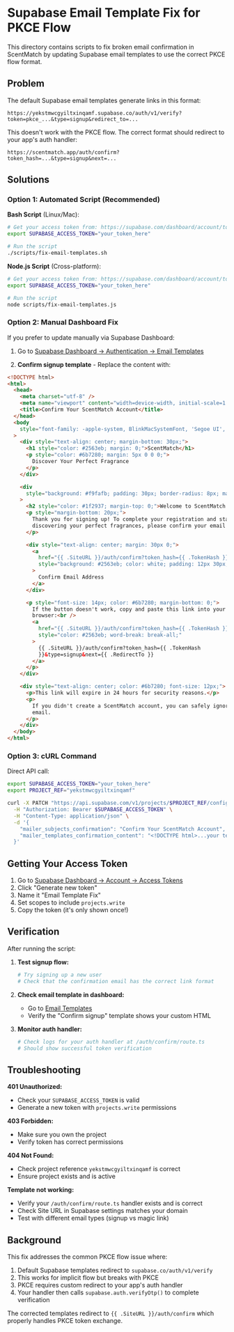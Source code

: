 # Supabase Email Template Fix for PKCE Flow

This directory contains scripts to fix broken email confirmation in ScentMatch by updating Supabase email templates to use the correct PKCE flow format.

## Problem

The default Supabase email templates generate links in this format:

```
https://yekstmwcgyiltxinqamf.supabase.co/auth/v1/verify?token=pkce_...&type=signup&redirect_to=...
```

This doesn't work with the PKCE flow. The correct format should redirect to your app's auth handler:

```
https://scentmatch.app/auth/confirm?token_hash=...&type=signup&next=...
```

## Solutions

### Option 1: Automated Script (Recommended)

**Bash Script** (Linux/Mac):

```bash
# Get your access token from: https://supabase.com/dashboard/account/tokens
export SUPABASE_ACCESS_TOKEN="your_token_here"

# Run the script
./scripts/fix-email-templates.sh
```

**Node.js Script** (Cross-platform):

```bash
# Get your access token from: https://supabase.com/dashboard/account/tokens
export SUPABASE_ACCESS_TOKEN="your_token_here"

# Run the script
node scripts/fix-email-templates.js
```

### Option 2: Manual Dashboard Fix

If you prefer to update manually via Supabase Dashboard:

1. Go to [Supabase Dashboard → Authentication → Email Templates](https://supabase.com/dashboard/project/yekstmwcgyiltxinqamf/auth/templates)

2. **Confirm signup template** - Replace the content with:

```html
<!DOCTYPE html>
<html>
  <head>
    <meta charset="utf-8" />
    <meta name="viewport" content="width=device-width, initial-scale=1.0" />
    <title>Confirm Your ScentMatch Account</title>
  </head>
  <body
    style="font-family: -apple-system, BlinkMacSystemFont, 'Segoe UI', Roboto, sans-serif; line-height: 1.6; color: #333; max-width: 600px; margin: 0 auto; padding: 20px;"
  >
    <div style="text-align: center; margin-bottom: 30px;">
      <h1 style="color: #2563eb; margin: 0;">ScentMatch</h1>
      <p style="color: #6b7280; margin: 5px 0 0 0;">
        Discover Your Perfect Fragrance
      </p>
    </div>

    <div
      style="background: #f9fafb; padding: 30px; border-radius: 8px; margin-bottom: 30px;"
    >
      <h2 style="color: #1f2937; margin-top: 0;">Welcome to ScentMatch!</h2>
      <p style="margin-bottom: 20px;">
        Thank you for signing up! To complete your registration and start
        discovering your perfect fragrances, please confirm your email address.
      </p>

      <div style="text-align: center; margin: 30px 0;">
        <a
          href="{{ .SiteURL }}/auth/confirm?token_hash={{ .TokenHash }}&type=signup&next={{ .RedirectTo }}"
          style="background: #2563eb; color: white; padding: 12px 30px; text-decoration: none; border-radius: 6px; font-weight: 500; display: inline-block;"
        >
          Confirm Email Address
        </a>
      </div>

      <p style="font-size: 14px; color: #6b7280; margin-bottom: 0;">
        If the button doesn't work, copy and paste this link into your
        browser:<br />
        <a
          href="{{ .SiteURL }}/auth/confirm?token_hash={{ .TokenHash }}&type=signup&next={{ .RedirectTo }}"
          style="color: #2563eb; word-break: break-all;"
        >
          {{ .SiteURL }}/auth/confirm?token_hash={{ .TokenHash
          }}&type=signup&next={{ .RedirectTo }}
        </a>
      </p>
    </div>

    <div style="text-align: center; color: #6b7280; font-size: 12px;">
      <p>This link will expire in 24 hours for security reasons.</p>
      <p>
        If you didn't create a ScentMatch account, you can safely ignore this
        email.
      </p>
    </div>
  </body>
</html>
```

### Option 3: cURL Command

Direct API call:

```bash
export SUPABASE_ACCESS_TOKEN="your_token_here"
export PROJECT_REF="yekstmwcgyiltxinqamf"

curl -X PATCH "https://api.supabase.com/v1/projects/$PROJECT_REF/config/auth" \
  -H "Authorization: Bearer $SUPABASE_ACCESS_TOKEN" \
  -H "Content-Type: application/json" \
  -d '{
    "mailer_subjects_confirmation": "Confirm Your ScentMatch Account",
    "mailer_templates_confirmation_content": "<!DOCTYPE html>...your template here..."
  }'
```

## Getting Your Access Token

1. Go to [Supabase Dashboard → Account → Access Tokens](https://supabase.com/dashboard/account/tokens)
2. Click "Generate new token"
3. Name it "Email Template Fix"
4. Set scopes to include `projects.write`
5. Copy the token (it's only shown once!)

## Verification

After running the script:

1. **Test signup flow:**

   ```bash
   # Try signing up a new user
   # Check that the confirmation email has the correct link format
   ```

2. **Check email template in dashboard:**
   - Go to [Email Templates](https://supabase.com/dashboard/project/yekstmwcgyiltxinqamf/auth/templates)
   - Verify the "Confirm signup" template shows your custom HTML

3. **Monitor auth handler:**
   ```bash
   # Check logs for your auth handler at /auth/confirm/route.ts
   # Should show successful token verification
   ```

## Troubleshooting

**401 Unauthorized:**

- Check your `SUPABASE_ACCESS_TOKEN` is valid
- Generate a new token with `projects.write` permissions

**403 Forbidden:**

- Make sure you own the project
- Verify token has correct permissions

**404 Not Found:**

- Check project reference `yekstmwcgyiltxinqamf` is correct
- Ensure project exists and is active

**Template not working:**

- Verify your `/auth/confirm/route.ts` handler exists and is correct
- Check Site URL in Supabase settings matches your domain
- Test with different email types (signup vs magic link)

## Background

This fix addresses the common PKCE flow issue where:

1. Default Supabase templates redirect to `supabase.co/auth/v1/verify`
2. This works for implicit flow but breaks with PKCE
3. PKCE requires custom redirect to your app's auth handler
4. Your handler then calls `supabase.auth.verifyOtp()` to complete verification

The corrected templates redirect to `{{ .SiteURL }}/auth/confirm` which properly handles PKCE token exchange.
